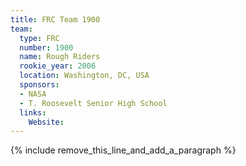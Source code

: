 ```yaml
---
title: FRC Team 1900
team:
  type: FRC
  number: 1900
  name: Rough Riders
  rookie_year: 2006
  location: Washington, DC, USA
  sponsors:
  - NASA
  - T. Roosevelt Senior High School
  links:
    Website:
---
```


{% include remove_this_line_and_add_a_paragraph %}